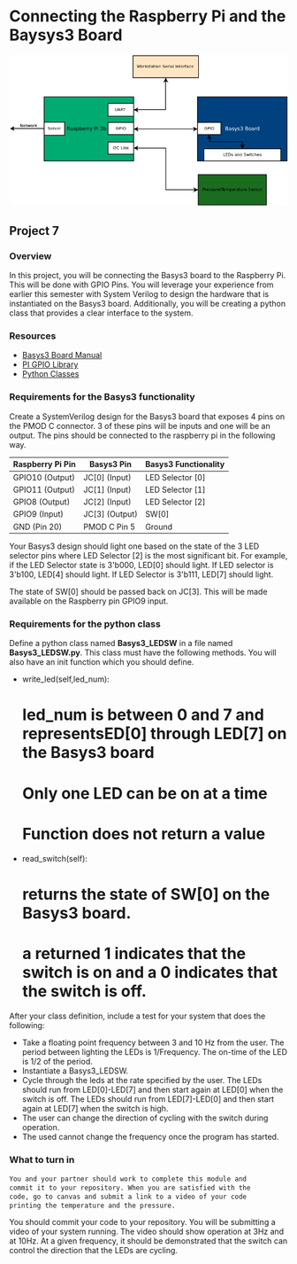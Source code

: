 # Connecting the Raspberry Pi and the Baysys3 Board 

![Full Block Diagram](art/blocks_full_GPIO.png)

## Project 7

### Overview

In this project, you will be connecting the Basys3 board to the
Raspberry Pi. This will be done with GPIO Pins. You will leverage your
experience from earlier this semester with System Verilog to design
the hardware that is instantiated on the Basys3 board. Additionally,
you will be creating a python class that provides a clear interface to
the system.

### Resources
* [Basys3 Board Manual](https://reference.digilentinc.com/basys3/refmanual)
* [PI GPIO Library](http://abyz.me.uk/rpi/pigpio/python.html)
* [Python Classes](https://docs.python.org/3/tutorial/classes.html)

### Requirements for the Basys3 functionality

Create a SystemVerilog design for the Basys3 board that exposes 4 pins
on the PMOD C connector. 3 of these pins will be inputs and one will
be an output. The pins should be connected to the raspberry pi in the
following way.

| Raspberry Pi Pin      | Basys3 Pin       |  Basys3 Functionality |
| -----                 | ------           |  --------             |
| GPIO10 (Output)       |  JC[0] (Input)   | LED Selector [0]      |
| GPIO11 (Output)       |  JC[1] (Input)   | LED Selector [1]      | 
| GPIO8 (Output)        |  JC[2] (Input)   | LED Selector [2]      |
| GPIO9 (Input)         |  JC[3] (Output)  | SW[0]                 |
| GND (Pin 20)          |  PMOD C Pin 5    | Ground                |


Your Basys3 design should light one based on the state of the 3 LED
selector pins where LED Selector [2] is the most significant bit. For
example, if the LED Selector state is 3'b000, LED[0] should light. If
LED selector is 3'b100, LED[4] should light. If LED Selector is
3'b111, LED[7] should light.

The state of SW[0] should be passed back on JC[3]. This will be made
available on the Raspberry pin GPIO9 input.

### Requirements for the python class 

Define a python class named **Basys3_LEDSW** in a file named
**Basys3_LEDSW.py**. This class must have the following methods. You will
also have an init function which you should define.

* write_led(self,led_num):
  # led_num is between 0 and 7 and representsED[0] through LED[7] on the Basys3 board 
  # Only one LED can be on at a time 
  # Function does not return a value
  
* read_switch(self): 
  # returns the state of SW[0] on the Basys3 board. 
  # a returned 1 indicates that the switch is on and a 0 indicates that the switch is off. 

After your class definition, include a test for your system that does the following: 

* Take a floating point frequency between 3 and 10 Hz from the
  user. The period between lighting the LEDs is 1/Frequency. The
  on-time of the LED is 1/2 of the period.
* Instantiate a Basys3_LEDSW. 
* Cycle through the leds at the rate specified by the user. The LEDs
  should run from LED[0]-LED[7] and then start again at LED[0] when
  the switch is off. The LEDs should run from LED[7]-LED[0] and then
  start again at LED[7] when the switch is high.
* The user can change the direction of cycling with the switch during operation. 
* The used cannot change the frequency once the program has started. 

### What to turn in 
    You and your partner should work to complete this module and
    commit it to your repository. When you are satisfied with the
    code, go to canvas and submit a link to a video of your code
    printing the temperature and the pressure.







    
    
You should commit your code to your repository. You will be submitting
a video of your system running. The video should show operation at 3Hz
and at 10Hz. At a given frequency, it should be demonstrated that the
switch can control the direction that the LEDs are cycling.

